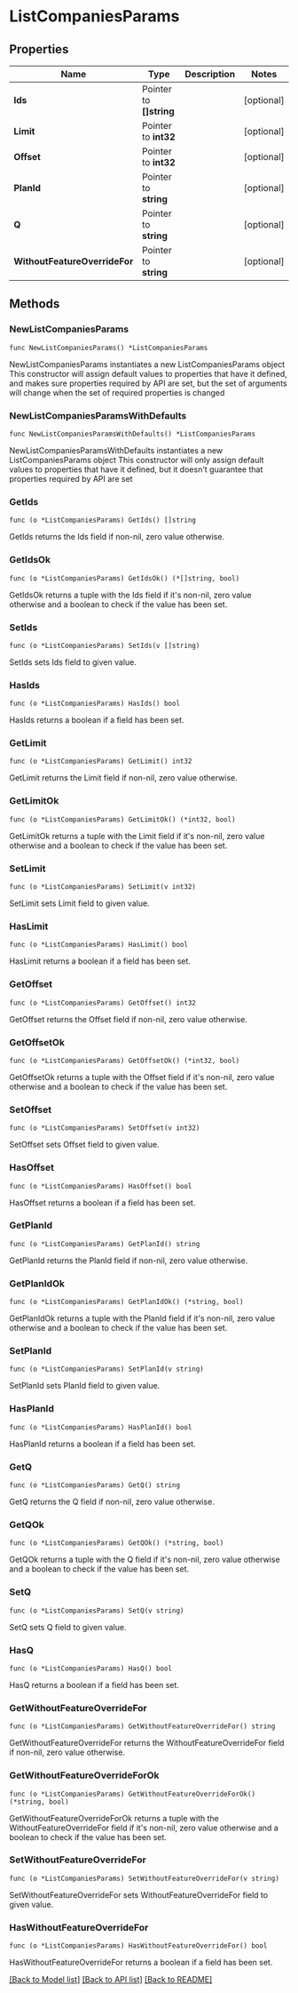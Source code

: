 # ListCompaniesParams

## Properties

Name | Type | Description | Notes
------------ | ------------- | ------------- | -------------
**Ids** | Pointer to **[]string** |  | [optional] 
**Limit** | Pointer to **int32** |  | [optional] 
**Offset** | Pointer to **int32** |  | [optional] 
**PlanId** | Pointer to **string** |  | [optional] 
**Q** | Pointer to **string** |  | [optional] 
**WithoutFeatureOverrideFor** | Pointer to **string** |  | [optional] 

## Methods

### NewListCompaniesParams

`func NewListCompaniesParams() *ListCompaniesParams`

NewListCompaniesParams instantiates a new ListCompaniesParams object
This constructor will assign default values to properties that have it defined,
and makes sure properties required by API are set, but the set of arguments
will change when the set of required properties is changed

### NewListCompaniesParamsWithDefaults

`func NewListCompaniesParamsWithDefaults() *ListCompaniesParams`

NewListCompaniesParamsWithDefaults instantiates a new ListCompaniesParams object
This constructor will only assign default values to properties that have it defined,
but it doesn't guarantee that properties required by API are set

### GetIds

`func (o *ListCompaniesParams) GetIds() []string`

GetIds returns the Ids field if non-nil, zero value otherwise.

### GetIdsOk

`func (o *ListCompaniesParams) GetIdsOk() (*[]string, bool)`

GetIdsOk returns a tuple with the Ids field if it's non-nil, zero value otherwise
and a boolean to check if the value has been set.

### SetIds

`func (o *ListCompaniesParams) SetIds(v []string)`

SetIds sets Ids field to given value.

### HasIds

`func (o *ListCompaniesParams) HasIds() bool`

HasIds returns a boolean if a field has been set.

### GetLimit

`func (o *ListCompaniesParams) GetLimit() int32`

GetLimit returns the Limit field if non-nil, zero value otherwise.

### GetLimitOk

`func (o *ListCompaniesParams) GetLimitOk() (*int32, bool)`

GetLimitOk returns a tuple with the Limit field if it's non-nil, zero value otherwise
and a boolean to check if the value has been set.

### SetLimit

`func (o *ListCompaniesParams) SetLimit(v int32)`

SetLimit sets Limit field to given value.

### HasLimit

`func (o *ListCompaniesParams) HasLimit() bool`

HasLimit returns a boolean if a field has been set.

### GetOffset

`func (o *ListCompaniesParams) GetOffset() int32`

GetOffset returns the Offset field if non-nil, zero value otherwise.

### GetOffsetOk

`func (o *ListCompaniesParams) GetOffsetOk() (*int32, bool)`

GetOffsetOk returns a tuple with the Offset field if it's non-nil, zero value otherwise
and a boolean to check if the value has been set.

### SetOffset

`func (o *ListCompaniesParams) SetOffset(v int32)`

SetOffset sets Offset field to given value.

### HasOffset

`func (o *ListCompaniesParams) HasOffset() bool`

HasOffset returns a boolean if a field has been set.

### GetPlanId

`func (o *ListCompaniesParams) GetPlanId() string`

GetPlanId returns the PlanId field if non-nil, zero value otherwise.

### GetPlanIdOk

`func (o *ListCompaniesParams) GetPlanIdOk() (*string, bool)`

GetPlanIdOk returns a tuple with the PlanId field if it's non-nil, zero value otherwise
and a boolean to check if the value has been set.

### SetPlanId

`func (o *ListCompaniesParams) SetPlanId(v string)`

SetPlanId sets PlanId field to given value.

### HasPlanId

`func (o *ListCompaniesParams) HasPlanId() bool`

HasPlanId returns a boolean if a field has been set.

### GetQ

`func (o *ListCompaniesParams) GetQ() string`

GetQ returns the Q field if non-nil, zero value otherwise.

### GetQOk

`func (o *ListCompaniesParams) GetQOk() (*string, bool)`

GetQOk returns a tuple with the Q field if it's non-nil, zero value otherwise
and a boolean to check if the value has been set.

### SetQ

`func (o *ListCompaniesParams) SetQ(v string)`

SetQ sets Q field to given value.

### HasQ

`func (o *ListCompaniesParams) HasQ() bool`

HasQ returns a boolean if a field has been set.

### GetWithoutFeatureOverrideFor

`func (o *ListCompaniesParams) GetWithoutFeatureOverrideFor() string`

GetWithoutFeatureOverrideFor returns the WithoutFeatureOverrideFor field if non-nil, zero value otherwise.

### GetWithoutFeatureOverrideForOk

`func (o *ListCompaniesParams) GetWithoutFeatureOverrideForOk() (*string, bool)`

GetWithoutFeatureOverrideForOk returns a tuple with the WithoutFeatureOverrideFor field if it's non-nil, zero value otherwise
and a boolean to check if the value has been set.

### SetWithoutFeatureOverrideFor

`func (o *ListCompaniesParams) SetWithoutFeatureOverrideFor(v string)`

SetWithoutFeatureOverrideFor sets WithoutFeatureOverrideFor field to given value.

### HasWithoutFeatureOverrideFor

`func (o *ListCompaniesParams) HasWithoutFeatureOverrideFor() bool`

HasWithoutFeatureOverrideFor returns a boolean if a field has been set.


[[Back to Model list]](../README.md#documentation-for-models) [[Back to API list]](../README.md#documentation-for-api-endpoints) [[Back to README]](../README.md)


